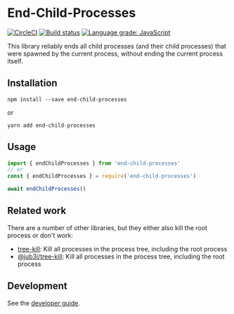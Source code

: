 # End-Child-Processes

[![CircleCI](https://circleci.com/gh/kevgo/end-child-processes.svg?style=shield)](https://circleci.com/gh/kevgo/end-child-processes) [![Build status](https://ci.appveyor.com/api/projects/status/mawb87nkafx7sqvx/branch/master?svg=true)](https://ci.appveyor.com/project/kevgo/end-child-processes/branch/master)
[![Language grade: JavaScript](https://img.shields.io/lgtm/grade/javascript/g/kevgo/end-child-processes.svg)](https://lgtm.com/projects/g/kevgo/end-child-processes/context:javascript)

This library reliably ends all child processes (and their child processes)
that were spawned by the current process,
without ending the current process itself.

## Installation

```
npm install --save end-child-processes
```

or

```
yarn add end-child-processes
```

## Usage

```js
import { endChildProcesses } from 'end-child-processes'
// or
const { endChildProcesses } = require('end-child-processes')

await endChildProcesses()
```

## Related work

There are a number of other libraries,
but they either also kill the root process
or don't work:

- [tree-kill](https://github.com/pkrumins/node-tree-kill): Kill all processes in the process tree, including the root process
- [@jub3i/tree-kill](https://github.com/jub3i/tree-kill): Kill all processes in the process tree, including the root process

## Development

See the [developer guide](CONTRIBUTING.md).
